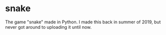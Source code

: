 # snake
 The game "snake" made in Python. I made this back in summer of 2019, but never got around to uploading it until now.
